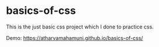 # basics-of-css

This is the just basic css project which I done to practice css.

Demo: https://atharvamahamuni.github.io/basics-of-css/
